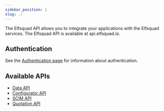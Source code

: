 ```yaml
---
sidebar_position: 1
slug: ./
---
```


The Elfsquad API allows you to integrate your applications with the Elfsquad services. The Elfsquad API is available at api.elfsquad.io.

## Authentication
See the [Authentication page](/docs/authentication) for information about authentication.

## Available APIs

* [Data API](/docs/spec/data/odata-service-for-namespace-default)
* [Configurator API](/docs/apis/configurator-api)
* [SCIM API](/docs/apis/scim-api)
* [Quotation API](/docs/apis/quotation-api)

